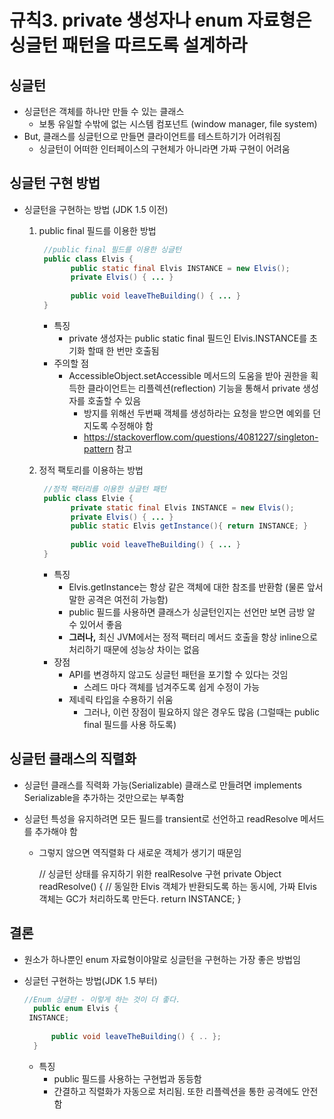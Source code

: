 # 규칙3. private 생성자나 enum 자료형은 싱글턴 패턴을 따르도록 설계하라

## 싱글턴

- 싱글턴은 객체를 하나만 만들 수 있는 클래스
  - 보통 유일할 수밖에 없는 시스템 컴포넌트 (window manager, file system)
- But, 클래스를 싱글턴으로 만들면 클라이언트를 테스트하기가 어려워짐
  - 싱글턴이 어떠한 인터페이스의 구현체가 아니라면 가짜 구현이 어려움

## 싱글턴 구현 방법

- 싱글턴을 구현하는 방법 (JDK 1.5 이전)

  1. public final 필드를 이용한 방법

     ```java
      //public final 필드를 이용한 싱글턴
      public class Elvis {
      		public static final Elvis INSTANCE = new Elvis();
      		private Elvis() { ... }
      		
      		public void leaveTheBuilding() { ... }
      }
     ```

     - 특징
       - private 생성자는 public static final 필드인 Elvis.INSTANCE를 초기화 할때 한 번만 호출됨
     - 주의할 점
       - AccessibleObject.setAccessible 메서드의 도움을 받아 권한을 획득한 클라이언트는 리플렉션(reflection) 기능을 통해서 private 생성자를 호출할 수 있음
         - 방지를 위해선 두번째 객체를 생성하라는 요청을 받으면 예외를 던지도록 수정해야 함
         - https://stackoverflow.com/questions/4081227/singleton-pattern 참고

  2. 정적 팩토리를 이용하는 방법

     ```java
      //정적 팩터리를 이용한 싱글턴 패턴
      public class Elvie {
      		private static final Elvis INSTANCE = new Elvis();
      		private Elvis() { ... }
      		public static Elvis getInstance(){ return INSTANCE; }
      
      		public void leaveTheBuilding() { ... }
      }
     ```

     - 특징
       - Elvis.getInstance는 항상 같은 객체에 대한 참조를 반환함 (물론 앞서 말한 공격은 여전히 가능함)
       - public 필드를 사용하면 클래스가 싱글턴인지는 선언만 보면 금방 알 수 있어서 좋음
       - **그러나,** 최신 JVM에서는 정적 팩터리 메서드 호출을 항상 inline으로 처리하기 때문에 성능상 차이는 없음
     - 장점
       - API를 변경하지 않고도 싱글턴 패턴을 포기할 수 있다는 것임
         - 스레드 마다 객체를 넘겨주도록 쉽게 수정이 가능
       - 제네릭 타입을 수용하기 쉬움
         - 그러나, 이런 장점이 필요하지 않은 경우도 많음 (그럴때는 public final 필드를 사용 하도록)

## 싱글턴 클래스의 직렬화

- 싱글턴 클래스를 직력화 가능(Serializable) 클래스로 만들려면 implements Serializable을 추가하는 것만으로는 부족함

- 싱글턴 특성을 유지하려면 모든 필드를 transient로 선언하고 readResolve 메서드를 추가해야 함

  - 그렇지 않으면 역직렬화 다 새로운 객체가 생기기 때문임

    // 싱글턴 상태를 유지하기 위한 realResolve 구현 private Object readResolve() { // 동일한 Elvis 객체가 반환되도록 하는 동시에, 가짜 Elvis객체는 GC가 처리하도록 만든다. return INSTANCE; }

## 결론

- 원소가 하나뿐인 enum 자료형이야말로 싱글턴을 구현하는 가장 좋은 방법임

- 싱글턴 구현하는 방법(JDK 1.5 부터)

  ```java
  //Enum 싱글턴 - 이렇게 하는 것이 더 좋다.
    public enum Elvis {
   INSTANCE;
        
        public void leaveTheBuilding() { .. };
    }
  ```

  - 특징
    - public 필드를 사용하는 구현법과 동등함
    - 간결하고 직렬화가 자동으로 처리됨. 또한 리플렉션을 통한 공격에도 안전함
